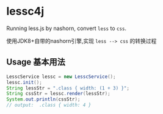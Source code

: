 # lessc4j

Running less.js by nashorn, convert `less` to `css`.

使用JDK8+自带的nashorn引擎,实现 `less --> css` 的转换过程

## Usage 基本用法

```java
LesscService lessc = new LesscService();
lessc.init();
String lessStr = ".class { width: (1 + 3) }";
String cssStr = lessc.render(lessStr);
System.out.println(cssStr);
// output:  .class { width: 4 }
```
